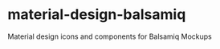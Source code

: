 material-design-balsamiq
========================

Material design icons and components for Balsamiq Mockups
